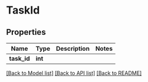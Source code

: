 # TaskId

## Properties
Name | Type | Description | Notes
------------ | ------------- | ------------- | -------------
**task_id** | **int** |  | 

[[Back to Model list]](../README.md#documentation-for-models) [[Back to API list]](../README.md#documentation-for-api-endpoints) [[Back to README]](../README.md)


